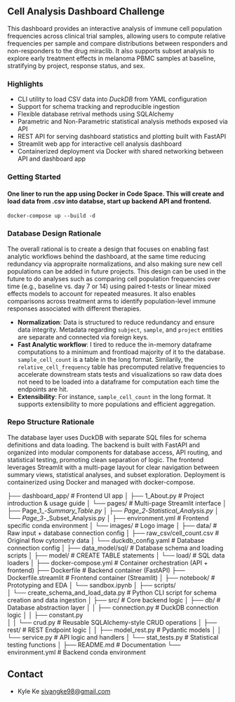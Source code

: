 ## Cell Analysis Dashboard Challenge
This dashboard provides an interactive analysis of immune cell population frequencies across clinical trial samples, allowing users to compute relative frequencies per sample and compare distributions between responders and non-responders to the drug miraclib. It also supports subset analysis to explore early treatment effects in melanoma PBMC samples at baseline, stratifying by project, response status, and sex.



### Highlights
- CLI utility to load CSV data into *DuckDB* from YAML configuration  
- Support for schema tracking and reproducible ingestion  
- Flexible database retrival methods using SQLAlchemy  
- Parametric and Non-Parametric statistical analysis methods exposed via API
- REST API for serving dashboard statistics and plotting built with FastAPI  
- Streamlit web app for interactive cell analysis dashboard  
- Containerized deployment via Docker with shared networking between API and dashboard app  


### Getting Started
#### One liner to run the app using Docker in Code Space. This will create and load data from .csv into databse, start up backend API and frontend. 
```
docker-compose up --build -d
```

### Database Design Rationale
The overall rational is to create a design that focuses on enabling fast analytic workflows behind the dashboard, at the same time reducing redundancy via appropraite normalizations, and also making sure new cell populations can be added in future projects. This design can be used in the future to do analyses such as comparing cell population frequencies over time (e.g., baseline vs. day 7 or 14) using paired t-tests or linear mixed effects models to account for repeated measures. It also enables comparisons across treatment arms to identify population-level immune responses associated with different therapies.

- **Normalization**: Data is structured to reduce redundancy and ensure data integrity. Metadata regarding `subject`, `sample`, and `project` entities are separate and connected via foreign keys.
- **Fast Analytic workflow**: I tired to reduce the in-memory dataframe computations to a minimum and frontload majority of it to the database. `sample_cell_count` is a table in the long format.  Similarily, the `relative_cell_frequency` table has precomputed relative frequencies to accelerate downstream stats tests and visualizations so raw data does not need to be loaded into a dataframe for computation each time the endpoints are hit.
- **Extensibility**: For instance, `sample_cell_count` in the long format. It supports extensibility to more populations and efficient aggregation. 

### Repo Structure Rationale
The database layer uses DuckDB with separate SQL files for schema definitions and data loading. The backend is built with FastAPI and organized into modular components for database access, API routing, and statistical testing, promoting clean separation of logic. The frontend leverages Streamlit with a multi-page layout for clear navigation between summary views, statistical analyses, and subset exploration. Deployment is containerized using Docker and managed with docker-compose.


├── dashboard_app/                # Frontend UI app
│   ├── 1_About.py                # Project introduction & usage guide
│   └── pages/                    # Multi-page Streamlit interface
│       ├── Page_1_-_Summary_Table.py
│       ├── Page_2_-_Statistical_Analysis.py
│       └── Page_3_-_Subset_Analysis.py
│   ├── environment.yml           # Frontend specific conda environment
│   └── images/                   # Logo image
│
├── data/                         # Raw input + database connection config
│   ├── raw_csv/cell_count.csv    # Original flow cytometry data
│   └── duckdb_config.yaml        # Database connection config
│
├── data_model/sql/               # Database schema and loading scripts
│   ├── model/                    # CREATE TABLE statements
│   └── load/                     # SQL data loaders
│
├── docker-compose.yml            # Container orchestration (API + frontend)
├── Dockerfile                    # Backend container (FastAPI)
├── Dockerfile.streamlit          # Frontend container (Streamlit)
│
├── notebook/                     # Prototyping and EDA
│   └── sandbox.ipynb
│
├── scripts/                      
│   └── create_schema_and_load_data.py # Python CLI script for schema creation and data ingestion
│
├── src/                          # Core backend logic
│   ├── db/                       # Database abstraction layer
│   │   ├── connection.py         # DuckDB connection logic
│   │   ├── constant.py         
│   │   └── crud.py               # Reusable SQLAlchemy-style CRUD operations
│   ├── rest/                     # REST Endpoint logic
│   │   ├── model_rest.py         # Pydantic models
│   │   └── service.py            # API logic and handlers
│   └── stat_tests.py             # Statistical testing functions
│
├── README.md                     # Documentation
└── environment.yml               # Backend conda environment

## Contact
* Kyle Ke <siyangke98@gmail.com>
